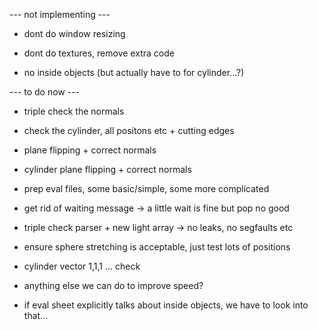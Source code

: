 


--- not implementing ---

 - dont do window resizing

 - dont do textures, remove extra code

 - no inside objects (but actually have to for cylinder...?)



--- to do now ---

 - triple check the normals
 - check the cylinder, all positons etc + cutting edges
 - plane flipping + correct normals
 - cylinder plane flipping + correct normals
 - prep eval files, some basic/simple, some more complicated
 - get rid of waiting message -> a little wait is fine but pop no good
 - triple check parser + new light array -> no leaks, no segfaults etc
 - ensure sphere stretching is acceptable, just test lots of positions
 - cylinder vector 1,1,1 ... check
 - anything else we can do to improve speed?

 - if eval sheet explicitly talks about inside objects, we have to look into that...

